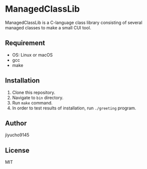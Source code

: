 # ManagedClassLib
ManagedClassLib is a C-language class library consisting of several managed classes to make a small CUI tool.

## Requirement
- OS: Linux or macOS
- gcc
- make

## Installation
1. Clone this repository.
2. Navigate to `bin` directory.
3. Run `make` command.
4. In order to test results of installation, run `./greeting` program.

## Author
jiyucho9145

## License
MIT
